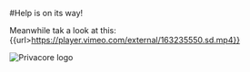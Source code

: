 #Help is on its way!

Meanwhile tak a look at this:  
{{url>https://player.vimeo.com/external/163235550.sd.mp4}}


![Privacore logo](https://www.privacore.com/wp-content/uploads/2015/12/Privacore-logo.png)

